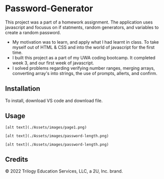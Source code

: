 # Password-Generator
This project was a part of a homework assignment. The application uses javascript and focusus on if statments, random generators, and variables to create a random password. 

- My motivation was to learn, and apply what I had learnt in class. To take myself out of HTML & CSS and into the world of javascript for the first time. 
- I built this project as a part of my UWA coding bootcamp. It completed week 3, and our first week of javascript. 
- I solved problems regarding verifying number ranges, merging arrays, converting array's into strings, the use of prompts, allerts, and confirm.

## Installation
To install, download VS code and download file. 

## Usage

```[alt text](./Assets/images/page1.png)```

```[alt text](./Assets/images/password-length.png)```

```[alt text](./Assets/images/password-length.png)```

## Credits
© 2022 Trilogy Education Services, LLC, a 2U, Inc. brand.

